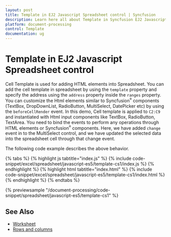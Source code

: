 ```yaml
---
layout: post
title: Template in EJ2 Javascript Spreadsheet control | Syncfusion
description: Learn here all about Template in Syncfusion EJ2 Javascript Spreadsheet control of Syncfusion Essential JS 2 and more.
platform: document-processing
control: Template 
documentation: ug
---
```


# Template in EJ2 Javascript Spreadsheet control

Cell Template is used for adding HTML elements into Spreadsheet. You can add the cell template in spreadsheet by using the `template` property and specify the address using the `address` property inside the `ranges` property. You can customize the Html elements similar to Syncfusion<sup style="font-size:70%">&reg;</sup> components (TextBox, DropDownList, RadioButton, MultiSelect, DatePicker etc) by using the `beforeCellRender` event. In this demo, Cell template is applied to `C2:C9` and instantiated with Html input components like TextBox, RadioButton, TextArea. You need to bind the events to perform any operations through HTML elements or Syncfusion<sup style="font-size:70%">&reg;</sup> components. Here, we have added `change` event in to the MultiSelect control, and we have updated the selected data into the spreadsheet cell through that change event.

The following code example describes the above behavior.

{% tabs %}
{% highlight js tabtitle="index.js" %}
{% include code-snippet/excel/spreadsheet/javascript-es5/template-cs1/index.js %}
{% endhighlight %}
{% highlight html tabtitle="index.html" %}
{% include code-snippet/excel/spreadsheet/javascript-es5/template-cs1/index.html %}
{% endhighlight %}
{% endtabs %}

{% previewsample "/document-processing/code-snippet/spreadsheet/javascript-es5/template-cs1" %}

## See Also

* [Worksheet](./worksheet)
* [Rows and columns](./rows-and-columns)
